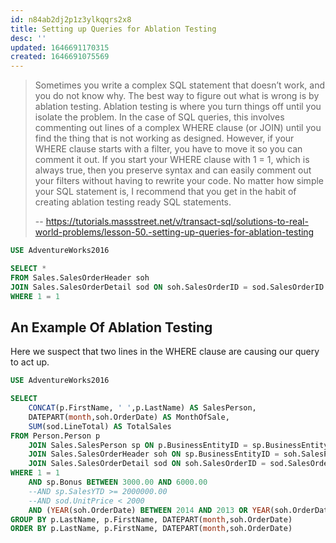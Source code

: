 ```yaml
---
id: n84ab2dj2p1z3ylkqqrs2x8
title: Setting up Queries for Ablation Testing
desc: ''
updated: 1646691170315
created: 1646691075569
---
```


> Sometimes you write a complex SQL statement that doesn’t work, and you do not know why. The best way to figure out what is wrong is by ablation testing.
> Ablation testing is where you turn things off until you isolate the problem. In the case of SQL queries, this involves commenting out lines of a complex WHERE clause (or JOIN) until you find the thing that is not working as designed.
> However, if your WHERE clause starts with a filter, you have to move it so you can comment it out. If you start your WHERE clause with 1 = 1, which is always true, then you preserve syntax and can easily comment out your filters without having to rewrite your code.
> No matter how simple your SQL statement is, I recommend that you get in the habit of creating ablation testing ready SQL statements.
>
> -- <https://tutorials.massstreet.net/v/transact-sql/solutions-to-real-world-problems/lesson-50.-setting-up-queries-for-ablation-testing>

```sql
USE AdventureWorks2016

SELECT *
FROM Sales.SalesOrderHeader soh
JOIN Sales.SalesOrderDetail sod ON soh.SalesOrderID = sod.SalesOrderID
WHERE 1 = 1
```

## An Example Of Ablation Testing

Here we suspect that two lines in the WHERE clause are causing our query to act up.

```sql
USE AdventureWorks2016

SELECT
    CONCAT(p.FirstName, ' ',p.LastName) AS SalesPerson,
    DATEPART(month,soh.OrderDate) AS MonthOfSale,
    SUM(sod.LineTotal) AS TotalSales
FROM Person.Person p
    JOIN Sales.SalesPerson sp ON p.BusinessEntityID = sp.BusinessEntityID
    JOIN Sales.SalesOrderHeader soh ON sp.BusinessEntityID = soh.SalesPersonID
    JOIN Sales.SalesOrderDetail sod ON soh.SalesOrderID = sod.SalesOrderDetailID
WHERE 1 = 1
    AND sp.Bonus BETWEEN 3000.00 AND 6000.00
    --AND sp.SalesYTD >= 2000000.00
    --AND sod.UnitPrice < 2000
    AND (YEAR(soh.OrderDate) BETWEEN 2014 AND 2013 OR YEAR(soh.OrderDate) = 2011)
GROUP BY p.LastName, p.FirstName, DATEPART(month,soh.OrderDate)
ORDER BY p.LastName, p.FirstName, DATEPART(month,soh.OrderDate)
```

